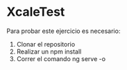 # XcaleTest

Para probar este ejercicio es necesario:

1. Clonar el repositorio
2. Realizar un npm install
3. Correr el comando ng serve -o 

